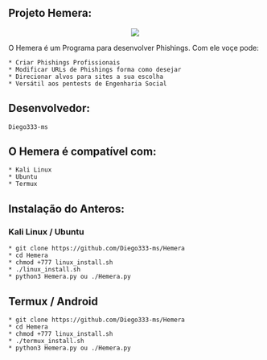 ## Projeto Hemera:

<p align="center"><img src="https://i.imgur.com/3jTTc8q.png"></p>

O Hemera é um Programa para desenvolver Phishings. Com ele voçe pode:
```
* Criar Phishings Profissionais 
* Modificar URLs de Phishings forma como desejar
* Direcionar alvos para sites a sua escolha
* Versátil aos pentests de Engenharia Social
```
## Desenvolvedor:

```
Diego333-ms
```

## O Hemera é compatível com:

```
* Kali Linux
* Ubuntu
* Termux
```

## Instalação do Anteros:

### Kali Linux / Ubuntu 

```
* git clone https://github.com/Diego333-ms/Hemera
* cd Hemera
* chmod +777 linux_install.sh
* ./linux_install.sh
* python3 Hemera.py ou ./Hemera.py
```

## Termux / Android

```
* git clone https://github.com/Diego333-ms/Hemera
* cd Hemera
* chmod +777 linux_install.sh
* ./termux_install.sh
* python3 Hemera.py ou ./Hemera.py
```

